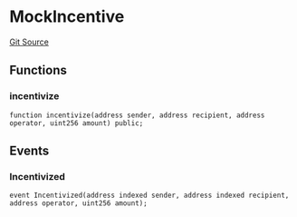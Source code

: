# MockIncentive
[Git Source](https://github.com/ubiquity/ubiquity-dollar/blob/f7ea83705c682caf40f2ca987d85e510aa7c0600/src/dollar/mocks/MockIncentive.sol)


## Functions
### incentivize


```solidity
function incentivize(address sender, address recipient, address operator, uint256 amount) public;
```

## Events
### Incentivized

```solidity
event Incentivized(address indexed sender, address indexed recipient, address operator, uint256 amount);
```

